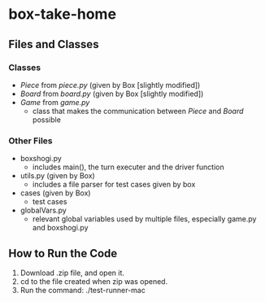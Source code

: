 # box-take-home

## Files and Classes

### Classes
- _Piece_ from _piece.py_ (given by Box [slightly modified])
- _Board_ from _board.py_ (given by Box [slightly modified])
- _Game_ from _game.py_
	- class that makes the communication between _Piece_ and _Board_ possible

### Other Files
- boxshogi.py
	- includes main(), the turn executer and the driver function
- utils.py (given by Box)
	- includes a file parser for test cases given by box
- cases (given by Box)
	- test cases
- globalVars.py
	- relevant global variables used by multiple files, especially game.py and boxshogi.py

## How to Run the Code
1. Download .zip file, and open it. 
2. cd to the file created when zip was opened.
3. Run the command: ./test-runner-mac
